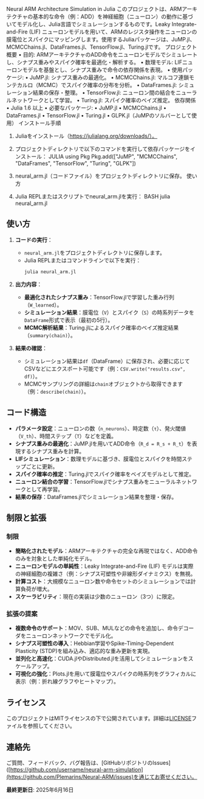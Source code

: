 Neural ARM Architecture Simulation in Julia
このプロジェクトは、ARMアーキテクチャの基本的な命令（例：ADD）を神経細胞（ニューロン）の動作に基づいてモデル化し、Julia言語でシミュレーションするものです。Leaky Integrate-and-Fire (LIF) ニューロンモデルを用いて、ARMのレジスタ操作をニューロンの膜電位とスパイクにマッピングします。使用するJuliaパッケージは、JuMP.jl、MCMCChains.jl、DataFrames.jl、TensorFlow.jl、Turing.jlです。
プロジェクト概要
•  目的: ARMアーキテクチャのADD命令をニューロンモデルでシミュレートし、シナプス重みやスパイク確率を最適化・解析する。
•  数理モデル: LIFニューロンモデルを基盤とし、シナプス重みで命令の依存関係を表現。
•  使用パッケージ:
	•  JuMP.jl: シナプス重みの最適化。
	•  MCMCChains.jl: マルコフ連鎖モンテカルロ（MCMC）でスパイク確率の分布を分析。
	•  DataFrames.jl: シミュレーション結果の保存・整理。
	•  TensorFlow.jl: ニューロン間の結合をニューラルネットワークとして学習。
	•  Turing.jl: スパイク確率のベイズ推定。
依存関係
•  Julia 1.6 以上
•  必要なパッケージ:
	•  JuMP.jl
	•  MCMCChains.jl
	•  DataFrames.jl
	•  TensorFlow.jl
	•  Turing.jl
	•  GLPK.jl（JuMPのソルバーとして使用）
インストール手順
1.  Juliaをインストール（https://julialang.org/downloads/）。
2.  プロジェクトディレクトリで以下のコマンドを実行して依存パッケージをインストール：
JULIA
using Pkg
Pkg.add(["JuMP", "MCMCChains", "DataFrames", "TensorFlow", "Turing", "GLPK"])

1.  neural_arm.jl（コードファイル）をプロジェクトディレクトリに保存。
使い方
1.  Julia REPLまたはスクリプトでneural_arm.jlを実行：
 BASH
 julia neural_arm.jl

## 使い方

1. **コードの実行**：
   - `neural_arm.jl`をプロジェクトディレクトリに保存します。
   - Julia REPLまたはコマンドラインで以下を実行：
     ```bash
     julia neural_arm.jl
     ```

2. **出力内容**：
   - **最適化されたシナプス重み**：TensorFlow.jlで学習した重み行列（`W_learned`）。
   - **シミュレーション結果**：膜電位（`V`）とスパイク（`S`）の時系列データを`DataFrame`形式で表示（最初の5行）。
   - **MCMC解析結果**：Turing.jlによるスパイク確率のベイズ推定結果（`summary(chain)`）。

3. **結果の確認**：
   - シミュレーション結果は`df`（DataFrame）に保存され、必要に応じてCSVなどにエクスポート可能です（例：`CSV.write("results.csv", df)`）。
   - MCMCサンプリングの詳細は`chain`オブジェクトから取得できます（例：`describe(chain)`）。

## コード構造

- **パラメータ設定**：ニューロンの数（`n_neurons`）、時定数（`τ`）、発火閾値（`V_th`）、時間ステップ（`T`）などを定義。
- **シナプス重みの最適化**：JuMP.jlを用いてADD命令（`R_d = R_s + R_t`）を表現するシナプス重みを計算。
- **LIFシミュレーション**：数理モデルに基づき、膜電位とスパイクを時間ステップごとに更新。
- **スパイク確率の推定**：Turing.jlでスパイク確率をベイズモデルとして推定。
- **ニューロン結合の学習**：TensorFlow.jlでシナプス重みをニューラルネットワークとして再学習。
- **結果の保存**：DataFrames.jlでシミュレーション結果を整理・保存。

## 制限と拡張

### 制限
- **簡略化されたモデル**：ARMアーキテクチャの完全な再現ではなく、ADD命令のみを対象とした単純化モデル。
- **ニューロンモデルの単純性**：Leaky Integrate-and-Fire (LIF) モデルは実際の神経細胞の複雑さ（例：シナプス可塑性や非線形ダイナミクス）を無視。
- **計算コスト**：大規模なニューロン数や命令セットのシミュレーションでは計算負荷が増大。
- **スケーラビリティ**：現在の実装は少数のニューロン（3つ）に限定。

### 拡張の提案
- **複数命令のサポート**：MOV、SUB、MULなどの命令を追加し、命令デコーダをニューロンネットワークでモデル化。
- **シナプス可塑性の導入**：Hebbian学習やSpike-Timing-Dependent Plasticity (STDP)を組み込み、適応的な重み更新を実現。
- **並列化と高速化**：CUDA.jlやDistributed.jlを活用してシミュレーションをスケールアップ。
- **可視化の強化**：Plots.jlを用いて膜電位やスパイクの時系列をグラフィカルに表示（例：折れ線グラフやヒートマップ）。

## ライセンス

このプロジェクトはMITライセンスの下で公開されています。詳細は[LICENSE](LICENSE)ファイルを参照してください。

## 連絡先

ご質問、フィードバック、バグ報告は、[GitHubリポジトリのIssues]([https://github.com/username/neural-arm-simulation](https://github.com/Plemarins/Neural-ARM/issues)を通じてお寄せください。  

**最終更新日**: 2025年6月16日
